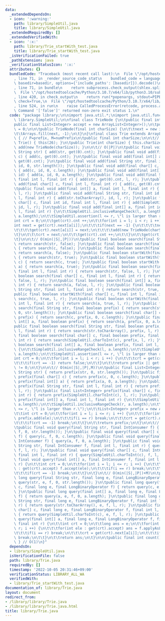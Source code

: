```yaml
---
data:
  _extendedDependsOn:
  - icon: ':warning:'
    path: library/SimpleUtil.java
    title: library/SimpleUtil.java
  _extendedRequiredBy: []
  _extendedVerifiedWith:
  - icon: ':x:'
    path: library/Trie_startWith_test.java
    title: library/Trie_startWith_test.java
  _isVerificationFailed: true
  _pathExtension: java
  _verificationStatusIcon: ':x:'
  attributes: {}
  bundledCode: "Traceback (most recent call last):\n  File \"/opt/hostedtoolcache/Python/3.10.7/x64/lib/python3.10/site-packages/onlinejudge_verify/documentation/build.py\"\
    , line 71, in _render_source_code_stat\n    bundled_code = language.bundle(stat.path,\
    \ basedir=basedir, options={'include_paths': [basedir]}).decode()\n  File \"/opt/hostedtoolcache/Python/3.10.7/x64/lib/python3.10/site-packages/onlinejudge_verify/languages/user_defined.py\"\
    , line 71, in bundle\n    return subprocess.check_output(shlex.split(command))\n\
    \  File \"/opt/hostedtoolcache/Python/3.10.7/x64/lib/python3.10/subprocess.py\"\
    , line 420, in check_output\n    return run(*popenargs, stdout=PIPE, timeout=timeout,\
    \ check=True,\n  File \"/opt/hostedtoolcache/Python/3.10.7/x64/lib/python3.10/subprocess.py\"\
    , line 524, in run\n    raise CalledProcessError(retcode, process.args,\nsubprocess.CalledProcessError:\
    \ Command '['false']' returned non-zero exit status 1.\n"
  code: "package library;\n\nimport java.util.*;\nimport java.util.function.*;\nimport\
    \ library.SimpleUtil;\n\nfinal class TrieNode {\n\tpublic final int next[];\n\t\
    public final List<Integer> accept = new ArrayList<Integer>();\n\tpublic int cnt\
    \ = 0;\n\n\tpublic TrieNode(final int charSize) {\n\t\tnext = new int[charSize];\n\
    \t\tArrays.fill(next, -1);\n\t}\n}\nfinal class Trie extends ArrayList<TrieNode>\
    \ { // P=prefix, M=numPrefix\n\tpublic final int charSize;\n\n\t// O(1)\n\tpublic\
    \ Trie() { this(26); }\n\tpublic Trie(int charSize) { this.charSize = charSize;\
    \ add(new TrieNode(charSize)); }\n\n\t// O(|P|)\n\tpublic final void add(final\
    \ String str) { add(str, get(0).cnt); }\n\tpublic final void add(final char[]\
    \ c) { add(c, get(0).cnt); }\n\tpublic final void add(final int[] a) { add(a,\
    \ get(0).cnt); }\n\tpublic final void add(final String str, final int id) { add(str,\
    \ id, 0, str.length()); }\n\tpublic final void add(final char[] c, final int id)\
    \ { add(c, id, 0, c.length); }\n\tpublic final void add(final int[] a, final int\
    \ id) { add(a, id, 0, a.length); }\n\tpublic final void add(final String str,\
    \ final int l, final int r) { add(str, get(0).cnt, l, r); }\n\tpublic final void\
    \ add(final char[] c, final int l, final int r) { add(c, get(0).cnt, l, r); }\n\
    \tpublic final void add(final int[] a, final int l, final int r) { add(a, get(0).cnt,\
    \ l, r); }\n\tpublic final void add(final String str, final int id, final int\
    \ l, final int r) { add(str.toCharArray(), id, l, r); }\n\tpublic final void add(final\
    \ char[] c, final int id, final int l, final int r) { add(SimpleUtil.charToInt(c),\
    \ id, l, r); }\n\tpublic final void add(final int[] a, final int id, final int\
    \ l, final int r) {\n\t\tSimpleUtil.inclusiveRangeCheck(l, a.length);\n\t\tSimpleUtil.inclusiveRangeCheck(r,\
    \ a.length);\n\t\tSimpleUtil.assertion(l <= r, \"l is larger than r.\");\n\t\t\
    int crt = 0;\n\t\tget(crt).cnt ++;\n\t\tfor(int i = l; i < r; i ++) {\n\t\t\t\
    int next = get(crt).next[a[i]];\n\t\t\tif(next == -1) {\n\t\t\t\tnext = size();\n\
    \t\t\t\tget(crt).next[a[i]] = next;\n\t\t\t\tadd(new TrieNode(charSize));\n\t\t\
    \t}\n\t\t\tcrt = next;\n\t\t\tget(crt).cnt ++;\n\t\t}\n\t\tget(crt).accept.add(id);\n\
    \t}\n\n\t// O(min(|S|,|P|))\n\tpublic final boolean search(final String str) {\
    \ return search(str, false); }\n\tpublic final boolean search(final char[] c)\
    \ { return search(c, false); }\n\tpublic final boolean search(final int[] a) {\
    \ return search(a, false); }\n\tpublic final boolean startWith(final String str)\
    \ { return search(str, true); }\n\tpublic final boolean startWith(final char[]\
    \ c) { return search(c, true); }\n\tpublic final boolean startWith(final int[]\
    \ a) { return search(a, true); }\n\tpublic final boolean search(final String str,\
    \ final int l, final int r) { return search(str, false, l, r); }\n\tpublic final\
    \ boolean search(final char[] c, final int l, final int r) { return search(c,\
    \ false, l, r); }\n\tpublic final boolean search(final int[] a, final int l, final\
    \ int r) { return search(a, false, l, r); }\n\tpublic final boolean startWith(final\
    \ String str, final int l, final int r) { return search(str, true, l, r); }\n\t\
    public final boolean startWith(final char[] c, final int l, final int r) { return\
    \ search(c, true, l, r); }\n\tpublic final boolean startWith(final int[] a, final\
    \ int l, final int r) { return search(a, true, l, r); }\n\tpublic final boolean\
    \ search(final String str, final boolean prefix) { return search(str, prefix,\
    \ 0, str.length()); }\n\tpublic final boolean search(final char[] c, final boolean\
    \ prefix) { return search(c, prefix, 0, c.length); }\n\tpublic final boolean search(final\
    \ int[] a, final boolean prefix) { return search(a, prefix, 0, a.length); }\n\t\
    public final boolean search(final String str, final boolean prefix, final int\
    \ l, final int r) { return search(str.toCharArray(), prefix, l, r); }\n\tpublic\
    \ final boolean search(final char[] c, final boolean prefix, final int l, final\
    \ int r) { return search(SimpleUtil.charToInt(c), prefix, l, r); }\n\tpublic final\
    \ boolean search(final int[] a, final boolean prefix, final int l, final int r)\
    \ {\n\t\tSimpleUtil.inclusiveRangeCheck(l, a.length);\n\t\tSimpleUtil.inclusiveRangeCheck(r,\
    \ a.length);\n\t\tSimpleUtil.assertion(l <= r, \"l is larger than r.\");\n\t\t\
    int crt = 0;\n\t\tfor(int i = l; i < r; i ++) {\n\t\t\tcrt = get(crt).next[a[i]];\n\
    \t\t\tif(crt == -1) return false;\n\t\t}\n\t\treturn prefix || get(crt).accept.size()\
    \ != 0;\n\t}\n\n\t// O(min(|S|,|P|,M))\n\tpublic final List<Integer> prefix(final\
    \ String str) { return prefix(str, 0, str.length()); }\n\tpublic final List<Integer>\
    \ prefix(final char[] c) { return prefix(c, 0, c.length); }\n\tpublic final List<Integer>\
    \ prefix(final int[] a) { return prefix(a, 0, a.length); }\n\tpublic final List<Integer>\
    \ prefix(final String str, final int l, final int r) { return prefix(str.toCharArray(),\
    \ l, r); }\n\tpublic final List<Integer> prefix(final char[] c, final int l, final\
    \ int r) { return prefix(SimpleUtil.charToInt(c), l, r); }\n\tpublic final List<Integer>\
    \ prefix(final int[] a, final int l, final int r) {\n\t\tSimpleUtil.inclusiveRangeCheck(l,\
    \ a.length);\n\t\tSimpleUtil.inclusiveRangeCheck(r, a.length);\n\t\tSimpleUtil.assertion(l\
    \ <= r, \"l is larger than r.\");\n\t\tList<Integer> prefix = new ArrayList<Integer>();\n\
    \t\tint crt = 0;\n\t\tfor(int i = l; i <= r; i ++) {\n\t\t\tfor(int ele : get(crt).accept)\
    \ prefix.add(ele);\n\t\t\tif(i == r) break;\n\t\t\tcrt = get(crt).next[a[i]];\n\
    \t\t\tif(crt == -1) break;\n\t\t}\n\t\treturn prefix;\n\t}\n\n\t// O(min(|S|,|P|)+M)\n\
    \tpublic final void query(final String str, final IntConsumer f) { query(str,\
    \ f, 0, str.length()); }\n\tpublic final void query(final char[] c, final IntConsumer\
    \ f) { query(c, f, 0, c.length); }\n\tpublic final void query(final int[] a, final\
    \ IntConsumer f) { query(a, f, 0, a.length); }\n\tpublic final void query(final\
    \ String str, final IntConsumer f, final int l, final int r) { query(str.toCharArray(),\
    \ f, l, r); }\n\tpublic final void query(final char[] c, final IntConsumer f,\
    \ final int l, final int r) { query(SimpleUtil.charToInt(c), f, l, r); }\n\tpublic\
    \ final void query(final int[] a, final IntConsumer f, final int l, final int\
    \ r) {\n\t\tint crt = 0;\n\t\tfor(int i = l; i <= r; i ++) {\n\t\t\tfor(int ele\
    \ : get(crt).accept) f.accept(ele);\n\t\t\tif(i == r) break;\n\t\t\tcrt = get(crt).next[a[i]];\n\
    \t\t\tif(crt == -1) break;\n\t\t}\n\t}\n\t// O(min(|S|,|P|)+M)\n\tpublic final\
    \ long query(final String str, final long e, final LongBinaryOperator f) { return\
    \ query(str, e, f, 0, str.length()); }\n\tpublic final long query(final char[]\
    \ c, final long e, final LongBinaryOperator f) { return query(c, e, f, 0, c.length);\
    \ }\n\tpublic final long query(final int[] a, final long e, final LongBinaryOperator\
    \ f) { return query(a, e, f, 0, a.length); }\n\tpublic final long query(final\
    \ String str, final long e, final LongBinaryOperator f, final int l, final int\
    \ r) { return query(str.toCharArray(), e, f, l, r); }\n\tpublic final long query(final\
    \ char[] c, final long e, final LongBinaryOperator f, final int l, final int r)\
    \ { return query(SimpleUtil.charToInt(c), e, f, l, r); }\n\tpublic final long\
    \ query(final int[] a, final long e, final LongBinaryOperator f, final int l,\
    \ final int r) {\n\t\tint crt = 0;\n\t\tlong ans = e;\n\t\tfor(int i = l; i <=\
    \ r; i ++) {\n\t\t\tfor(int ele : get(crt).accept) ans = f.applyAsLong(ans, ele);\n\
    \t\t\tif(i == r) break;\n\t\t\tcrt = get(crt).next[a[i]];\n\t\t\tif(crt != -1)\
    \ break;\n\t\t}\n\t\treturn ans;\n\t}\n\n\tpublic final int count() { return get(0).cnt;\
    \ } // O(1)\n}"
  dependsOn:
  - library/SimpleUtil.java
  isVerificationFile: false
  path: library/Trie.java
  requiredBy: []
  timestamp: '2022-10-05 20:31:46+09:00'
  verificationStatus: LIBRARY_ALL_WA
  verifiedWith:
  - library/Trie_startWith_test.java
documentation_of: library/Trie.java
layout: document
redirect_from:
- /library/library/Trie.java
- /library/library/Trie.java.html
title: library/Trie.java
---
```

